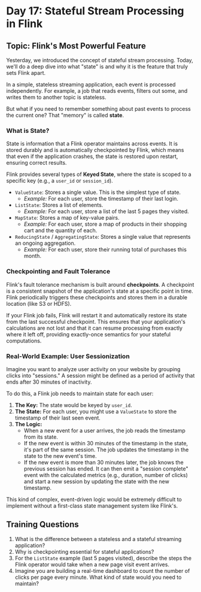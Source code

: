 # Day 17: Stateful Stream Processing in Flink

## Topic: Flink's Most Powerful Feature

Yesterday, we introduced the concept of stateful stream processing. Today, we'll do a deep dive into what "state" is and why it is the feature that truly sets Flink apart.

In a simple, stateless streaming application, each event is processed independently. For example, a job that reads events, filters out some, and writes them to another topic is stateless. 

But what if you need to remember something about past events to process the current one? That "memory" is called **state**.

### What is State?

State is information that a Flink operator maintains across events. It is stored durably and is automatically checkpointed by Flink, which means that even if the application crashes, the state is restored upon restart, ensuring correct results.

Flink provides several types of **Keyed State**, where the state is scoped to a specific key (e.g., a `user_id` or `session_id`).

*   `ValueState`: Stores a single value. This is the simplest type of state. 
    *   *Example:* For each user, store the timestamp of their last login.
*   `ListState`: Stores a list of elements.
    *   *Example:* For each user, store a list of the last 5 pages they visited.
*   `MapState`: Stores a map of key-value pairs.
    *   *Example:* For each user, store a map of products in their shopping cart and the quantity of each.
*   `ReducingState` / `AggregatingState`: Stores a single value that represents an ongoing aggregation.
    *   *Example:* For each user, store their running total of purchases this month.

### Checkpointing and Fault Tolerance

Flink's fault tolerance mechanism is built around **checkpoints**. A checkpoint is a consistent snapshot of the application's state at a specific point in time. Flink periodically triggers these checkpoints and stores them in a durable location (like S3 or HDFS).

If your Flink job fails, Flink will restart it and automatically restore its state from the last successful checkpoint. This ensures that your application's calculations are not lost and that it can resume processing from exactly where it left off, providing exactly-once semantics for your stateful computations.

### Real-World Example: User Sessionization

Imagine you want to analyze user activity on your website by grouping clicks into "sessions." A session might be defined as a period of activity that ends after 30 minutes of inactivity.

To do this, a Flink job needs to maintain state for each user:

1.  **The Key:** The state would be keyed by `user_id`.
2.  **The State:** For each user, you might use a `ValueState` to store the timestamp of their last seen event.
3.  **The Logic:**
    *   When a new event for a user arrives, the job reads the timestamp from its state.
    *   If the new event is within 30 minutes of the timestamp in the state, it's part of the same session. The job updates the timestamp in the state to the new event's time.
    *   If the new event is more than 30 minutes later, the job knows the previous session has ended. It can then emit a "session complete" event with the calculated metrics (e.g., duration, number of clicks) and start a new session by updating the state with the new timestamp.

This kind of complex, event-driven logic would be extremely difficult to implement without a first-class state management system like Flink's.

## Training Questions

1.  What is the difference between a stateless and a stateful streaming application?
2.  Why is checkpointing essential for stateful applications?
3.  For the `ListState` example (last 5 pages visited), describe the steps the Flink operator would take when a new page visit event arrives.
4.  Imagine you are building a real-time dashboard to count the number of clicks per page every minute. What kind of state would you need to maintain?
